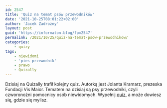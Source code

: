 ```yaml
---
id: 2547
title: 'Quiz na temat psów przewodników'
date: '2021-10-25T08:01:22+02:00'
author: 'Jacek Zadrożny'
layout: post
guid: 'https://informaton.blog/?p=2547'
permalink: /2021/10/25/quiz-na-temat-psow-przewodnikow/
categories:
    - quizy
tags:
    - niewidomi
    - 'pies przewodnik'
    - prawo
    - Quizally
---
```


Dzisiaj na Quizally trafił kolejny quiz. Autorką jest Jolanta Kramarz, prezeska Fundacji Vis Maior. Tematem na dzisiaj są psy przewodniki, czyli czworonożni pomocnicy osób niewidomych. Wypełnij [quiz](https://www.quizally.pl/quiz/show?id=26), a może dowiesz się, gdzie się mylisz.